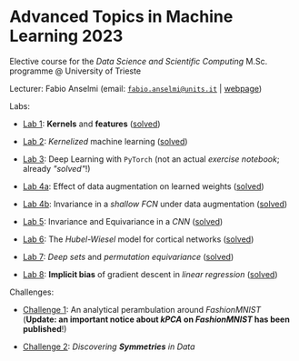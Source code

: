 # Advanced Topics in Machine Learning 2023

Elective course for the *Data Science and Scientific Computing* M.Sc. programme @ University of Trieste

Lecturer: Fabio Anselmi (email: [`fabio.anselmi@units.it`](mailto:fabio.anselmi@units.it) &#124; [webpage](https://anselmi34.wixsite.com/fabio-anselmi))

Labs:

* [Lab 1](./notebooks/AdvML_UniTS_2023_Lab_01_Intro_to_Kernels.ipynb): **Kernels** and **features** ([solved](./solutions/AdvML_UniTS_2023_Lab_01_Intro_to_Kernels_Solved.ipynb))

* [Lab 2](./notebooks/AdvML_UniTS_2023_Lab_02_Kernel_ridge_regression_and_kPCA.ipynb): *Kernelized* machine learning ([solved](./solutions/AdvML_UniTS_2023_Lab_02_Kernel_ridge_regression_and_kPCA_Solved.ipynb))

* [Lab 3](./notebooks/AdvML_UniTS_2023_Lab_03_DL_with_PyTorch.ipynb): Deep Learning with `PyTorch` (not an actual *exercise notebook*; already *"solved"*!)

* [Lab 4a](./notebooks/AdvML_UniTS_2023_Lab_04_FCN_Augmentation.ipynb): Effect of data augmentation on learned weights ([solved](./solutions/AdvML_UniTS_2023_Lab_04_FCN_Augmentation_Solved.ipynb))

* [Lab 4b](./notebooks/AdvML_UniTS_2023_Lab_04bis_FCN_Invariance.ipynb): Invariance in a *shallow FCN* under data augmentation ([solved](./solutions/AdvML_UniTS_2023_Lab_04bis_FCN_Invariance_Solved.ipynb))

* [Lab 5](./notebooks/AdvML_UniTS_2023_Lab_05_CNN_Invariance_Equivariance.ipynb): Invariance and Equivariance in a *CNN* ([solved](./solutions/AdvML_UniTS_2023_Lab_05_CNN_Invariance_Equivariance_Solved.ipynb))

* [Lab 6](./notebooks/AdvML_UniTS_2023_Lab_06_Cortex_Hubel_Wiesel.ipynb): The *Hubel-Wiesel* model for cortical networks ([solved](./solutions/AdvML_UniTS_2023_Lab_06_Cortex_Hubel_Wiesel_Solved.ipynb))

* [Lab 7](./notebooks/AdvML_UniTS_2023_Lab_07_Permutation_Equivariance.ipynb): *Deep sets* and *permutation equivariance* ([solved](./solutions/AdvML_UniTS_2023_Lab_07_Permutation_Equivariance_Solved.ipynb))

* [Lab 8](./notebooks/AdvML_UniTS_2023_Lab_08_Implicit_Bias.ipynb): **Implicit bias** of gradient descent in *linear regression* ([solved](./solutions/AdvML_UniTS_2023_Lab_08_Implicit_Bias_Solved.ipynb))

Challenges:

* [Challenge 1](./notebooks/AdvML_Challenge_1.ipynb): An analytical perambulation around *FashionMNIST* <br>
(**Update: an important notice about *kPCA* on *FashionMNIST* has been published**!)

* [Challenge 2](./notebooks/AdvML_Challenge_2.ipynb): *Discovering **Symmetries** in Data*
